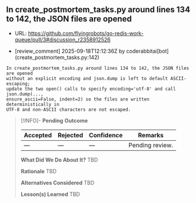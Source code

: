 ## In create_postmortem_tasks.py around lines 134 to 142, the JSON files are opened

- URL: https://github.com/flyingrobots/go-redis-work-queue/pull/3#discussion_r2358912526

- [review_comment] 2025-09-18T12:12:36Z by coderabbitai[bot] (create_postmortem_tasks.py:142)

```text
In create_postmortem_tasks.py around lines 134 to 142, the JSON files are opened
without an explicit encoding and json.dump is left to default ASCII-escaping;
update the two open() calls to specify encoding='utf-8' and call json.dump(...,
ensure_ascii=False, indent=2) so the files are written deterministically in
UTF-8 and non-ASCII characters are not escaped.
```

> [!INFO]- **Pending**
> **Outcome**
> 
> | Accepted | Rejected | Confidence | Remarks |
> |----------|----------|------------|---------|
> | — | — | — | Pending review. |
>
> **What Did We Do About It?**
> TBD
>
> **Rationale**
> TBD
>
> **Alternatives Considered**
> TBD
>
> **Lesson(s) Learned**
> TBD
